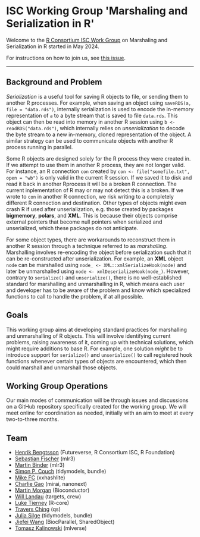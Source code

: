 # ISC Working Group 'Marshaling and Serialization in R'

Welcome to the [R Consortium ISC Work
Group](https://www.r-consortium.org/all-projects/isc-working-groups)
on Marshaling and Serialization in R started in May 2024.

For instructions on how to join us, see [this issue](https://github.com/RConsortium/marshalling-wg/issues/2).

---

## Background and Problem

_Serialization_ is a useful tool for saving R objects to file, or
sending them to another R processes. For example, when saving an
object using `saveRDS(a, file = "data.rds")`, internally serialization
is used to encode the in-memory representation of `a` to a byte stream
that is saved to file `data.rds`. This object can then be read into
memory in another R session using `b <- readRDS("data.rds")`, which
internally relies on _unserialization_ to decode the byte stream to a
new in-memory, cloned representation of the object.  A similar
strategy can be used to communicate objects with another R process
running in parallel.

Some R objects are designed solely for the R process they were created
in. If we attempt to use them in another R process, they are not
longer valid.  For instance, an R connection `con` created by `con <-
file("somefile.txt", open = "wb")` is only valid in the current R
session. If we saved it to disk and read it back in another Rprocess
it will be a broken R connection.  The current inplementation of R may
or may not detect this is a broken. If we wrote to `con` in another R
connection, we risk writing to a completely different R connection and
destination.  Other types of objects might even crash R if used after
unserialization, e.g. those created by packages **bigmemory**,
**polars**, and **XML**.  This is because their objects comprise
external pointers that become null pointers when serialized and
unserialized, which these packages do not anticipate.

For some object types, there are workarounds to reconstruct them in
another R session through a technique referred to as
_marshalling_. Marshalling involves re-encoding the object before
serialization such that it can be re-constructed after
unserialization. For example, an **XML** object `node` can be
marshalled using `node_ <- XML::xmlSerializeHook(node)` and later be
unmarshalled using `node <- xmlDeserializeHook(node_)`.  However,
contrary to `serialize()` and `unserialize()`, there is no
well-established standard for marshalling and unmarshalling in R,
which means each user and developer has to be aware of the problem and
know which specialized functions to call to handle the problem, if at
all possible.  

## Goals  
This working group aims at developing standard practices for marshalling and unmarshalling of R objects.  This will
involve identifying current problems, raising awareness of it, coming
up with technical solutions, which might require additions to base
R. For example, one solution _might_ be to introduce support for
`serialize()` and `unserialize()` to call registered hook functions
whenever certain types of objects are encountered, which then could
marshall and unmarshall those objects.  

## Working Group Operations  
Our main modes of communication will be through issues and discussions on
a GitHub repository specifically created for the working group. We
will meet online for coordination as needed, initially with an aim to
meet at every two-to-three months.


## Team

* [Henrik Bengtsson](https://github.com/HenrikBengtsson) (Futureverse, R Consortium ISC, R Foundation)
* [Sebastian Fischer](https://github.com/sebffischer) (mlr3)
* [Martin Binder](https://github.com/mb706) (mlr3)
* [Simon P. Couch](https://github.com/simonpcouch) (tidymodels, bundle)
* [Mike FC](https://github.com/coolbutuseless) (xxhashlite)
* [Charlie Gao](https://github.com/shikokuchuo) (mirai, nanonext)
* [Martin Morgan](https://github.com/mtmorgan) (Bioconductor)
* [Will Landau](https://github.com/wlandau) (targets, crew)
* [Luke Tierney](https://github.com/ltierney) (R-core)
* [Travers Ching](https://traversc.github.io/) (qs)
* [Julia Silge](https://github.com/juliasilge) (tidymodels, bundle) 
* [Jiefei Wang](https://github.com/Jiefei-Wang) (BiocParallel, SharedObject)
* [Tomasz Kalinowski](https://github.com/t-kalinowski) (mlverse)
